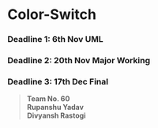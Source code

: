 # Color-Switch

### Deadline 1: 6th Nov UML
### Deadline 2: 20th Nov Major Working
### Deadline 3: 17th Dec Final

> __Team No. 60 <br>
> Rupanshu Yadav <br>
> Divyansh Rastogi__ <br>
